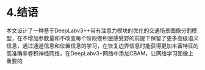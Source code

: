 # 4.结语

本文设计了一种基于DeepLabv3++带有注意力模块的优化的交通场景图像分割模型，在不增加参数量和不改变每个阶段卷积层感受野的前提下保留了更多高级语义信息，通过通道信息和位置信息的学习，在恢复边界信息时能获得更加丰富特征的高准确率卷积神经网络，在DeepLabv3+网络中添加CBAM，让网络学习图像上重要的



